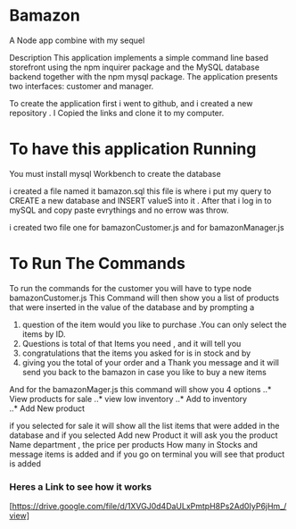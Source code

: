 # Bamazon
A Node app combine with my sequel


Description
This application implements a simple command line based storefront using the npm inquirer package and the MySQL database backend together with the npm mysql package. The application presents two interfaces: customer and manager.

To create the application first i went to github, and i created a new repository . I Copied the links and clone it to my computer. 

# To have this application Running
 You must install mysql Workbench to create the database 

 i created a file named it bamazon.sql this file is where i put my query to CREATE a new database and INSERT valueS into it . After that i log in to mySQL and copy paste evrythings and no errow was throw.

 i created two file one for bamazonCustomer.js and for bamazonManager.js

 # To Run The Commands
 To run the commands for the customer you will have to type 
 node bamazonCustomer.js 
 This Command will then show you a list of products that were inserted in the value of the database and by prompting a 
 1. question of the item would you like to purchase .You can only select the items by ID. 
 2. Questions  is total of that Items you need , and it will tell you 
 3. congratulations that the items you asked for is in stock and by 
 4. giving you the total of your order and a Thank you message and it will send you back to the bamazon in case you like to buy a new items

 And for the bamazonMager.js 
 this command will show you 4 options 
 ..* View products for sale 
 ..* view low inventory
 ..* Add to inventory   
 ..* Add New product

 if you selected for sale it will show all the list items that were added in the database and 
 if you selected Add new Product it will ask you the product Name department , the price per products 
 How many in Stocks and  message items is added and if you go on terminal you will see that product is added


 ### Heres a Link to see how it works 
[https://drive.google.com/file/d/1XVGJ0d4DaULxPmtpH8Ps2Ad0IyP6jHm_/view]


  
